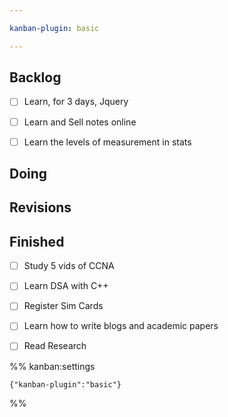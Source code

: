 ```yaml
---

kanban-plugin: basic

---
```


## Backlog

- [ ] Learn, for 3 days, Jquery
- [ ] Learn and Sell notes online
- [ ] Learn the levels of measurement in stats


## Doing



## Revisions



## Finished

- [ ] Study 5 vids of CCNA
- [ ] Learn DSA with C++
- [ ] Register Sim Cards
- [ ] Learn how to write blogs and academic papers
- [ ] Read Research




%% kanban:settings
```
{"kanban-plugin":"basic"}
```
%%